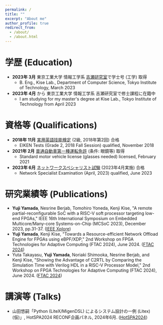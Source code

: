 ```yaml
---
permalink: /
title: ""
excerpt: "About me"
author_profile: true
redirect_from: 
  - /about/
  - /about.html
---
```


学歴 (Education)
======
* **2023年 3月** 東京工業大学 情報工学系 [吉瀬研究室](https://www.arch.cs.titech.ac.jp/)で学士号 (工学) 取得
  * B. Eng., Kise Lab., Department of Computer Science, Tokyo Institute of Technology, March 2023
* **2023年 4月** から 東京工業大学 情報工学系 吉瀬研究室で修士課程に在籍中
  * I am studying for my master's degree at Kise Lab., Tokyo Institute of Technology from April 2023

資格等 (Qualifications)
======
* **2018年 11月** [実用英語技能検定](https://www.eiken.or.jp/) (2級, 2018年第2回) 合格
  * EIKEN Tests (Grade 2, 2018 Fall Session) qualified, November 2018
* **2021年 2月** [普通自動車第一種運転免許](https://www.npa.go.jp/bureau/traffic/menkyo/index.html) (条件: 眼鏡等) 取得
  * Standard motor vehicle license (glasses needed) licensed, February 2021
* **2023年 6月** [ネットワークスペシャリスト試験](https://www.ipa.go.jp/shiken/kubun/nw.html) (2023年4月実施) 合格
  * Network Specialist Examination (April, 2023) qualified, June 2023

研究業績等 (Publications)
======
* **Yuji Yamada**, Nesrine Berjab, Tomohiro Yoneda, Kenji Kise, "A remote partial-reconfigurable SoC with a RISC-V soft processor targeting low-end FPGAs," IEEE 16th International Symposium on Embedded Multicore/Many-core Systems-on-Chip (MCSoC 2023), December 2023, pp.31-37. ([IEEE Xplore](https://ieeexplore.ieee.org/abstract/document/10387925))
* **Yuji Yamada**, Kenji Kise, "Towards a Resource-efficient Network Offload Engine for FPGAs using eBPF/XDP," 2nd Workshop on FPGA Technologies for Adaptive Computing (FTAC 2024), June 2024. ([FTAC 2024](https://aitech.ac.jp/~dslab/ftac2024/))
*  Yuta Takayasu, **Yuji Yamada**, Noriaki Shimooka, Nesrine Berjab, and Kenji Kise, "Showing the Advantage of C2RTL by Comparing the Simulation Time with Verilog HDL in a RISC-V Processor Model," 2nd Workshop on FPGA Technologies for Adaptive Computing (FTAC 2024), June 2024. ([FTAC 2024](https://aitech.ac.jp/~dslab/ftac2024/))

講演等 (Talks)
======
* 山田悠嗣「Python (LiteX/MigenDSL) によるシステム設計の一例 (Litex) (仮)」, HotSPA2024 RECONF企画パネル, 2024年6月. ([HotSPA2024](https://ken.ieice.org/ken/paper/20240611Vcdg/))

